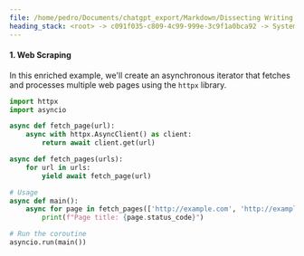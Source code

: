 ```yaml
---
file: /home/pedro/Documents/chatgpt_export/Markdown/Dissecting Writing Style Topics.md
heading_stack: <root> -> c091f035-c809-4c99-999e-3c9f1a0bca92 -> System -> 4e26b9e5-7363-4eac-9fb3-e6fd55f02123 -> System -> aaa25e2d-f881-450a-9ac5-02b072f07858 -> User -> 67069467-5e90-4551-8707-782ef7e5155b -> Assistant -> Writing Style Analysis -> Ten Topics with Heading Outlines for Similar Dissection -> aaa2aaf6-a3f4-40d3-9cb3-e2dd0330500a -> User -> c9eb3cf7-892d-4f42-832f-a784e780d05e -> Assistant -> Comprehensive Analysis of the Writing Style -> 10 Topics with Outlines for Headings -> 1. Understanding Python's Decorators -> aaa23978-80f1-4fee-88bf-334965678a1e -> User -> 758e9cec-bea5-4f76-ac6c-be6bb51a482c -> Assistant -> Comprehensive Analysis of the Writing Style of the Post -> aaa2bfb0-6fa7-4832-97b1-8cb6f06ff066 -> User -> 06bf9663-7e46-478f-833f-87d30d37fec4 -> Assistant -> Introduction: The Asynchronous and Synchronous Dilemma -> Part 1: Understanding Synchronous Iterators -> Part 2: Delving into Asynchronous Iterators -> Part 3: Comparative Analysis -> Conclusion: The Balanced Iterator Diet -> Additional Resources -> aaa2d2ee-f38f-42b6-8cfc-9545ba1da3b7 -> User -> d74e385a-6570-42f7-9532-3776232cad7e -> Assistant -> Part 1: Understanding Synchronous Iterators -> What Are Synchronous Iterators? -> The `__iter__` and `__next__` Magic Methods -> Use Cases for Synchronous Iterators -> aaa21210-e59a-48ee-aec2-c51a1608a090 -> User -> 5f234b5f-5594-4f13-bbdc-7a00a003bfaa -> Assistant -> Part 2: Understanding Asynchronous Iterators -> What Are Asynchronous Iterators? -> The `__aiter__` and `__anext__` Magic Methods -> Use Cases for Asynchronous Iterators -> aaa2799c-195d-4cb8-bb1f-c8d01a334585 -> User -> 9513df32-d0bc-4b40-bc53-a5c3f155cef8 -> Assistant -> Part 2: Understanding Asynchronous Iterators -> What Are Asynchronous Iterators? -> The `__aiter__` and `__anext__` Magic Methods -> Use Cases for Asynchronous Iterators -> 1. Web Scraping
---
```

#### 1. Web Scraping

In this enriched example, we'll create an asynchronous iterator that fetches and processes multiple web pages using the `httpx` library.

```python
import httpx
import asyncio

async def fetch_page(url):
    async with httpx.AsyncClient() as client:
        return await client.get(url)

async def fetch_pages(urls):
    for url in urls:
        yield await fetch_page(url)

# Usage
async def main():
    async for page in fetch_pages(['http://example.com', 'http://example.org']):
        print(f"Page title: {page.status_code}")

# Run the coroutine
asyncio.run(main())
```

